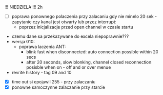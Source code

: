  !!! NIEDZIELA !!! 2h


- [ ] poprawa ponownego polaczenia przy zalacaniu gdy nie minelo 20 sek - zapytanie czy kanal jest otwarty lub przez interrupt:
	- poprzez inicjalizacje przed open channel w czasie startu

- czemu dane sa przekazywane do excela niepoprawnie???
- wersja 010:
	- poprawa laczenia ANT:
		- blink fast when disconnected: auto connection possible within 20 secs
		- after 20 seconds, slow blonking, channel closed reconnection posisble when on - off and or over menue
- revrite history - tag 09 and 10

- [x] time out si epojawil 255 - przy zalaczaniu
- [x] ponowne samoczynne zalaczanie przy starcie
